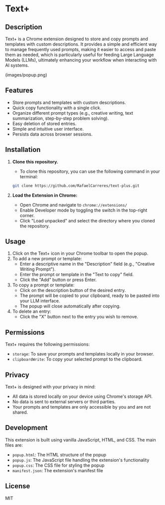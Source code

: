 # Text+

## Description
Text+ is a Chrome extension designed to store and copy prompts and templates with custom descriptions. It provides a simple and efficient way to manage frequently used prompts, making it easier to access and paste them as needed, which is particularly useful for feeding Large Language Models (LLMs), ultimately enhancing your workflow when interacting with AI systems.

(images/popup.png)

## Features
- Store prompts and templates with custom descriptions.
- Quick copy functionality with a single click.
- Organize different prompt types (e.g., creative writing, text summarization, step-by-step problem solving).
- Easy deletion of stored entries.
- Simple and intuitive user interface.
- Persists data across browser sessions.

## Installation
1. **Clone this repository.**
   - To clone this repository, you can use the following command in your terminal:

    ```bash
    git clone https://github.com/RafaelCarreres/text-plus.git
    ```
2. **Load the Extension in Chrome:**

    - Open Chrome and navigate to ```chrome://extensions/```
    - Enable Developer mode by toggling the switch in the top-right corner.
    - Click "Load unpacked" and select the directory where you cloned the repository.

## Usage
1. Click on the Text+ icon in your Chrome toolbar to open the popup.
2. To add a new prompt or template:
   - Enter a descriptive name in the "Description" field (e.g., "Creative Writing Prompt").
   - Enter the prompt or template in the "Text to copy" field.
   - Click the "Add" button or press Enter.
3. To copy a prompt or template:
   - Click on the description button of the desired entry.
   - The prompt will be copied to your clipboard, ready to be pasted into your LLM interface.
   - The popup will close automatically after copying.
4. To delete an entry:
   - Click the "X" button next to the entry you wish to remove.

## Permissions
Text+ requires the following permissions:
- `storage`: To save your prompts and templates locally in your browser.
- `clipboardWrite`: To copy your selected prompt to the clipboard.

## Privacy
Text+ is designed with your privacy in mind:
- All data is stored locally on your device using Chrome's storage API.
- No data is sent to external servers or third parties.
- Your prompts and templates are only accessible by you and are not shared.

## Development
This extension is built using vanilla JavaScript, HTML, and CSS. The main files are:
- `popup.html`: The HTML structure of the popup
- `popup.js`: The JavaScript file handling the extension's functionality
- `popup.css`: The CSS file for styling the popup
- `manifest.json`: The extension's manifest file

## License
MIT
